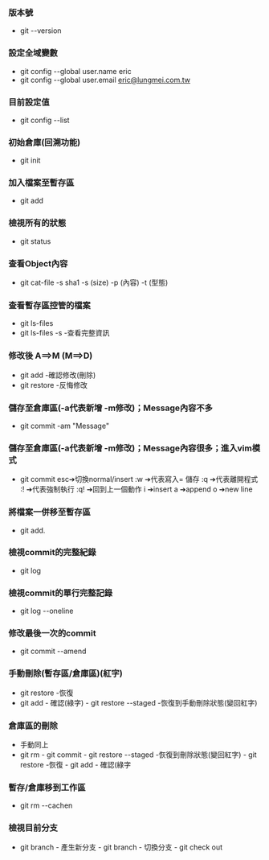 ### 版本號
-	git --version

### 設定全域變數
-	git config  --global user.name eric
-	git config  --global user.email eric@lungmei.com.tw

### 目前設定值
-	git config --list

### 初始倉庫(回溯功能)
-	git init

### 加入檔案至暫存區
-	git add<filename>

### 檢視所有的狀態
- 	git status 

### 查看Object內容
-	git cat-file  -s sha1
	-s  (size)
	-p (內容)
	-t  (型態)

### 查看暫存區控管的檔案
-	git ls-files
-	git ls-files -s
	    -查看完整資訊

### 修改後 A==>M (M==>D)
-	git add <filename>
		  -確認修改(刪除)
-	git restore <filename>
		  -反悔修改		

### 儲存至倉庫區(-a代表新增 -m修改)；Message內容不多
-	git commit -am "Message" 

### 儲存至倉庫區(-a代表新增 -m修改)；Message內容很多；進入vim模式
-	git commit 
						esc➔切換normal/insert
						:w  ➔代表寫入= 儲存
						:q  ➔代表離開程式
						:!   ➔代表強制執行
						:q! ➔回到上一個動作
						i    ➔insert
						a   ➔append
						o   ➔new line

### 將檔案一併移至暫存區
-	git add. 

### 檢視commit的完整紀錄
-	git log 

### 檢視commit的單行完整記錄
-	git log --oneline

### 修改最後一次的commit
-	git commit --amend

### 手動刪除(暫存區/倉庫區)(紅字)
-	git restore <filename>
		  -恢復
-	git add <filename>
		  - 確認(綠字)
		  - git restore --staged<filename>
								-恢復到手動刪除狀態(變回紅字)

### 倉庫區的刪除
- 手動同上
- git rm
		- git commit
		- git restore --staged<filename>
				-恢復到刪除狀態(變回紅字)
							-	git restore <filename>
									  -恢復
							-	git add <filename>
									  - 確認(綠字

### 暫存/倉庫移到工作區
- git rm --cachen <filename>

### 檢視目前分支
- git branch
		 - 產生新分支
		 - git branch <branch-name>
		 - 切換分支
		 - git check out <branch-name>

			